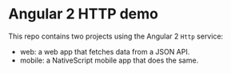 # Angular 2 HTTP demo

This repo contains two projects using the Angular 2 `Http` service:

- web: a web app that fetches data from a JSON API.
- mobile: a NativeScript mobile app that does the same.
